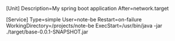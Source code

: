 [Unit]
Description=My spring boot application
After=network.target

[Service]
Type=simple
User=note-be
Restart=on-failure
WorkingDirectory=/projects/note-be
ExecStart=/usr/bin/java -jar ./target/base-0.0.1-SNAPSHOT.jar